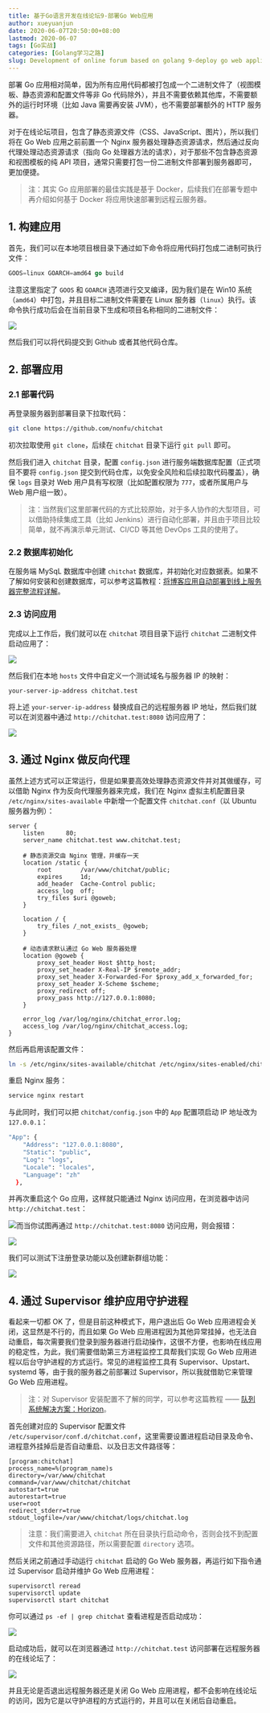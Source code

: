 ```yaml
---
title: 基于Go语言开发在线论坛9-部署Go Web应用
author: xueyuanjun
date: 2020-06-07T20:50:00+08:00 
lastmod: 2020-06-07
tags: [Go实战]
categories: [Golang学习之路]
slug: Development of online forum based on golang 9-deploy go web application: 
---
```


部署 Go 应用相对简单，因为所有应用代码都被打包成一个二进制文件了（视图模板、静态资源和配置文件等非 Go 代码除外），并且不需要依赖其他库，不需要额外的运行时环境（比如 Java 需要再安装 JVM），也不需要部署额外的 HTTP 服务器。

<!--more-->

对于在线论坛项目，包含了静态资源文件（CSS、JavaScript、图片），所以我们将在 Go Web 应用之前前置一个 Nginx 服务器处理静态资源请求，然后通过反向代理处理动态资源请求（指向 Go 处理器方法的请求），对于那些不包含静态资源和视图模板的纯 API 项目，通常只需要打包一份二进制文件部署到服务器即可，更加便捷。

> 注：其实 Go 应用部署的最佳实践是基于 Docker，后续我们在部署专题中再介绍如何基于 Docker 将应用快速部署到远程云服务器。

## 1. 构建应用

首先，我们可以在本地项目根目录下通过如下命令将应用代码打包成二进制可执行文件：

```go
GOOS=linux GOARCH=amd64 go build
```

注意这里指定了 `GOOS` 和 `GOARCH` 选项进行交叉编译，因为我们是在 Win10 系统（`amd64`）中打包，并且目标二进制文件需要在 Linux 服务器（`linux`）执行。该命令执行成功后会在当前目录下生成和项目名称相同的二进制文件：

![](https://qcdn.xueyuanjun.com/storage/uploads/images/gallery/2020-04/image-15871088999900.jpg)

然后我们可以将代码提交到 Github 或者其他代码仓库。

## 2. 部署应用

### 2.1 部署代码

再登录服务器到部署目录下拉取代码：

```bash
git clone https://github.com/nonfu/chitchat
```

初次拉取使用 `git clone`，后续在 `chitchat` 目录下运行 `git pull` 即可。

然后我们进入 `chitchat` 目录，配置 `config.json` 进行服务端数据库配置（正式项目不要将 `config.json` 提交到代码仓库，以免安全风险和后续拉取代码覆盖），确保 `logs` 目录对 Web 用户具有写权限（比如配置权限为 `777`，或者所属用户与 Web 用户组一致）。

> 注：当然我们这里部署代码的方式比较原始，对于多人协作的大型项目，可以借助持续集成工具（比如 Jenkins）进行自动化部署，并且由于项目比较简单，就不再演示单元测试、CI/CD 等其他 DevOps 工具的使用了。

### 2.2 数据库初始化

在服务端 MySqL 数据库中创建 `chitchat` 数据库，并初始化对应数据表。如果不了解如何安装和创建数据库，可以参考这篇教程：[将博客应用自动部署到线上服务器完整流程详解](https://xueyuanjun.com/post/9749.html#bkmrk-%E5%88%9B%E5%BB%BA%E7%BA%BF%E4%B8%8A%E6%95%B0%E6%8D%AE%E5%BA%93)。

### 2.3 访问应用

完成以上工作后，我们就可以在 `chitchat` 项目目录下运行 `chitchat` 二进制文件启动应用了：

![](https://qcdn.xueyuanjun.com/storage/uploads/images/gallery/2020-04/image-15871116372180.jpg)

然后我们在本地 `hosts` 文件中自定义一个测试域名与服务器 IP 的映射：

```
your-server-ip-address chitchat.test
```

将上述 `your-server-ip-address` 替换成自己的远程服务器 IP 地址，然后我们就可以在浏览器中通过 `http://chitchat.test:8080` 访问应用了：

![](https://qcdn.xueyuanjun.com/storage/uploads/images/gallery/2020-04/image-15871123187423.jpg)

## 3. 通过 Nginx 做反向代理

虽然上述方式可以正常运行，但是如果要高效处理静态资源文件并对其做缓存，可以借助 Nginx 作为反向代理服务器来完成，我们在 Nginx 虚拟主机配置目录 `/etc/nginx/sites-available` 中新增一个配置文件 `chitchat.conf`（以 Ubuntu 服务器为例）：

```nginx
server {
    listen      80; 
    server_name chitchat.test www.chitchat.test;
    
    # 静态资源交由 Nginx 管理，并缓存一天
    location /static {
        root        /var/www/chitchat/public;
        expires     1d;
        add_header  Cache-Control public;
        access_log  off;
        try_files $uri @goweb;
    }
    
    location / {
        try_files /_not_exists_ @goweb;
    }
    
    # 动态请求默认通过 Go Web 服务器处理
    location @goweb {
        proxy_set_header Host $http_host;
        proxy_set_header X-Real-IP $remote_addr;
        proxy_set_header X-Forwarded-For $proxy_add_x_forwarded_for;
        proxy_set_header X-Scheme $scheme;
        proxy_redirect off;
        proxy_pass http://127.0.0.1:8080;
    }
    
    error_log /var/log/nginx/chitchat_error.log;
    access_log /var/log/nginx/chitchat_access.log;
}
```

然后再启用该配置文件：

```bash
ln -s /etc/nginx/sites-available/chitchat /etc/nginx/sites-enabled/chitchat
```

重启 Nginx 服务：

```bash
service nginx restart
```

与此同时，我们可以把 `chitchat/config.json` 中的 `App` 配置项启动 IP 地址改为 `127.0.0.1`：

```bash
"App": {
    "Address": "127.0.0.1:8080",
    "Static": "public",
    "Log": "logs",
    "Locale": "locales",
    "Language": "zh"
  },
```

并再次重启这个 Go 应用，这样就只能通过 Nginx 访问应用，在浏览器中访问 `http://chitchat.test`：

![](https://qcdn.xueyuanjun.com/storage/uploads/images/gallery/2020-04/image-15871168431728.jpg)而当你试图再通过 `http://chitchat.test:8080` 访问应用，则会报错：

![](https://qcdn.xueyuanjun.com/storage/uploads/images/gallery/2020-04/image-15871169152394.jpg)

我们可以测试下注册登录功能以及创建新群组功能：

![](https://qcdn.xueyuanjun.com/storage/uploads/images/gallery/2020-04/image-15871169671758.jpg)

## 4. 通过 Supervisor 维护应用守护进程

看起来一切都 OK 了，但是目前这种模式下，用户退出后 Go Web 应用进程会关闭，这显然是不行的，而且如果 Go Web 应用进程因为其他异常挂掉，也无法自动重启，每次需要我们登录到服务器进行启动操作，这很不方便，也影响在线应用的稳定性，为此，我们需要借助第三方进程监控工具帮我们实现 Go Web 应用进程以后台守护进程的方式运行。常见的进程监控工具有 Supervisor、Upstart、systemd 等，由于我的服务器之前部署过 Supervisor，所以我就借助它来管理 Go Web 应用进程。

> 注：对 Supervisor 安装配置不了解的同学，可以参考这篇教程 —— [队列系统解决方案：Horizon](https://xueyuanjun.com/post/21566#bkmrk-%E9%83%A8%E7%BD%B2-horizon)。

首先创建对应的 Supervisor 配置文件 `/etc/supervisor/conf.d/chitchat.conf`，这里需要设置进程启动目录及命令、进程意外挂掉后是否自动重启、以及日志文件路径等：

```
[program:chitchat]
process_name=%(program_name)s
directory=/var/www/chitchat
command=/var/www/chitchat/chitchat
autostart=true
autorestart=true
user=root
redirect_stderr=true
stdout_logfile=/var/www/chitchat/logs/chitchat.log
```

> 注意：我们需要进入 `chitchat` 所在目录执行启动命令，否则会找不到配置文件和其他资源路径，所以需要配置 `directory` 选项。

然后关闭之前通过手动运行 `chitchat` 启动的 Go Web 服务器，再运行如下指令通过 Supervisor 启动并维护 Go Web 应用进程：

```
supervisorctl reread
supervisorctl update
supervisorctl start chitchat
```

你可以通过 `ps -ef | grep chitchat` 查看进程是否启动成功：

![](https://qcdn.xueyuanjun.com/storage/uploads/images/gallery/2020-04/image-15871330990937.jpg)

启动成功后，就可以在浏览器通过 `http://chitchat.test` 访问部署在远程服务器的在线论坛了：

![](https://qcdn.xueyuanjun.com/storage/uploads/images/gallery/2020-04/image-15871331767149.jpg)

并且无论是否退出远程服务器还是关闭 Go Web 应用进程，都不会影响在线论坛的访问，因为它是以守护进程的方式运行的，并且可以在关闭后自动重启。
